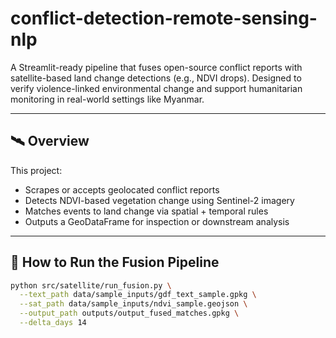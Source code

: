 # conflict-detection-remote-sensing-nlp

A Streamlit-ready pipeline that fuses open-source conflict reports with satellite-based land change detections (e.g., NDVI drops). Designed to verify violence-linked environmental change and support humanitarian monitoring in real-world settings like Myanmar.

---

## 🛰 Overview

This project:
- Scrapes or accepts geolocated conflict reports
- Detects NDVI-based vegetation change using Sentinel-2 imagery
- Matches events to land change via spatial + temporal rules
- Outputs a GeoDataFrame for inspection or downstream analysis

---

## 🚀 How to Run the Fusion Pipeline

```bash
python src/satellite/run_fusion.py \
  --text_path data/sample_inputs/gdf_text_sample.gpkg \
  --sat_path data/sample_inputs/ndvi_sample.geojson \
  --output_path outputs/output_fused_matches.gpkg \
  --delta_days 14

